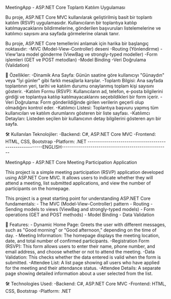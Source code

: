 MeetingApp - ASP.NET Core Toplantı Katılım Uygulaması

Bu proje, ASP.NET Core MVC kullanılarak geliştirilmiş basit bir toplantı katılım (RSVP) uygulamasıdır. Kullanıcıların bir toplantıya katılıp katılmayacaklarını bildirmelerine, gönderilen başvuruları listelemelerine ve katılımcı sayısını ana sayfada görmelerine olanak tanır.

Bu proje, ASP.NET Core temellerini anlamak için harika bir başlangıç noktasıdır:
-MVC (Model-View-Controller) deseni
-Routing (Yönlendirme)
-View'lara model gönderme (ViewBag ve strongly-typed modeller)
-Form işlemleri (GET ve POST metodları)
-Model Binding
-Veri Doğrulama (Validation)

🚀 Özellikler:
-Dinamik Ana Sayfa: Günün saatine göre kullanıcıyı "Günaydın" veya "İyi günler" gibi farklı mesajlarla karşılar.
-Toplantı Bilgisi: Ana sayfada toplantının yeri, tarihi ve katılım durumu onaylanmış toplam kişi sayısını gösterir.
-Katılım Formu (RSVP): Kullanıcıların ad, telefon, e-posta bilgilerini girdiği ve toplantıya katılıp katılmayacaklarını seçebildikleri bir form içerir.
-Veri Doğrulama: Form gönderildiğinde girilen verilerin geçerli olup olmadığını kontrol eder.
-Katılımcı Listesi: Toplantıya başvuru yapmış tüm kullanıcıları ve katılım durumlarını gösteren bir liste sayfası.
-Katılımcı Detayları: Listeden seçilen bir kullanıcının detay bilgilerini gösteren ayrı bir sayfa.

🛠️ Kullanılan Teknolojiler:
-Backend: C#, ASP.NET Core MVC
-Frontend: HTML, CSS, Bootstrap
-Platform: .NET
--------------------------------------------------------ENGLISH----------------------------------------------------

MeetingApp - ASP.NET Core Meeting Participation Application

This project is a simple meeting participation (RSVP) application developed using ASP.NET Core MVC. It allows users to indicate whether they will attend a meeting, list submitted applications, and view the number of participants on the homepage.

This project is a great starting point for understanding ASP.NET Core fundamentals: - The MVC (Model-View-Controller) pattern - Routing - Sending models to views (ViewBag and strongly-typed models) - Form operations (GET and POST methods) - Model Binding - Data Validation

🚀 Features: - Dynamic Home Page: Greets the user with different messages, such as "Good morning" or "Good afternoon," depending on the time of day. - Meeting Information: The homepage displays the meeting location, date, and total number of confirmed participants. -Registration Form (RSVP): This form allows users to enter their name, phone number, and email address, and choose whether or not to attend the meeting. -Data Validation: This checks whether the data entered is valid when the form is submitted. -Attendee List: A list page showing all users who have applied for the meeting and their attendance status. -Attendee Details: A separate page showing detailed information about a user selected from the list.

🛠️ Technologies Used: -Backend: C#, ASP.NET Core MVC -Frontend: HTML, CSS, Bootstrap -Platform: .NET
